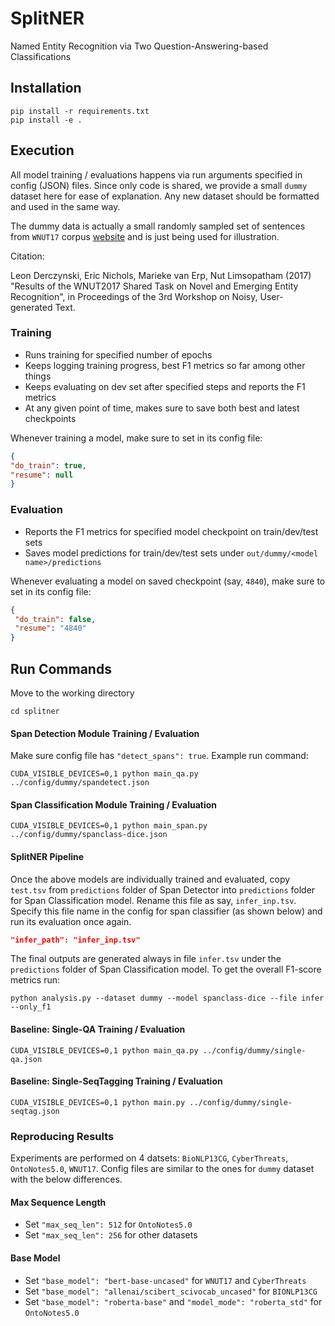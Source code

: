 # SplitNER

Named Entity Recognition via Two Question-Answering-based Classifications

## Installation
```commandline
pip install -r requirements.txt
pip install -e .
```

## Execution

All model training / evaluations happens via run arguments specified in config (JSON) files. Since only code is shared, we provide a small ```dummy``` dataset here for ease of explanation. Any new dataset should be formatted and used in the same way. 

The dummy data is actually a small randomly sampled set of sentences from ```WNUT17``` corpus [website](https://noisy-text.github.io/2017/emerging-rare-entities.html) and is just being used for illustration.

Citation:

Leon Derczynski, Eric Nichols, Marieke van Erp, Nut Limsopatham (2017) "Results of the WNUT2017 Shared Task on Novel and Emerging Entity Recognition", in Proceedings of the 3rd Workshop on Noisy, User-generated Text.

### Training

* Runs training for specified number of epochs
* Keeps logging training progress, best F1 metrics so far among other things
* Keeps evaluating on dev set after specified steps and reports the F1 metrics
* At any given point of time, makes sure to save both best and latest checkpoints

Whenever training a model, make sure to set in its config file:
 ```json
{
 "do_train": true,
 "resume": null
}
```

### Evaluation

* Reports the F1 metrics for specified model checkpoint on train/dev/test sets
* Saves model predictions for train/dev/test sets under ```out/dummy/<model name>/predictions```

Whenever evaluating a model on saved checkpoint (say, ```4840```), make sure to set in its config file:
```json
{
 "do_train": false,
 "resume": "4840"
}
```

## Run Commands

Move to the working directory
```commandline
cd splitner
```

#### Span Detection Module Training / Evaluation

Make sure config file has ```"detect_spans": true```.  Example run command:

```commandline
CUDA_VISIBLE_DEVICES=0,1 python main_qa.py ../config/dummy/spandetect.json
```

#### Span Classification Module Training / Evaluation

```commandline
CUDA_VISIBLE_DEVICES=0,1 python main_span.py ../config/dummy/spanclass-dice.json
```

#### SplitNER Pipeline
Once the above models are individually trained and evaluated, copy ```test.tsv``` from ```predictions``` folder of Span Detector into ```predictions``` folder for Span Classification model. Rename this file as say, ```infer_inp.tsv```. Specify this file name in the config for span classifier (as shown below) and run its evaluation once again.

```json
"infer_path": "infer_inp.tsv"
```

The final outputs are generated always in file ```infer.tsv``` under the ```predictions``` folder of Span Classification model. To get the overall F1-score metrics run:

```shell script
python analysis.py --dataset dummy --model spanclass-dice --file infer --only_f1
```

#### Baseline: Single-QA Training / Evaluation

```commandline
CUDA_VISIBLE_DEVICES=0,1 python main_qa.py ../config/dummy/single-qa.json
```

#### Baseline: Single-SeqTagging Training / Evaluation

```commandline
CUDA_VISIBLE_DEVICES=0,1 python main.py ../config/dummy/single-seqtag.json
```

### Reproducing Results

Experiments are performed on 4 datsets: ```BioNLP13CG```, ```CyberThreats```, ```OntoNotes5.0```, ```WNUT17```. Config files are similar to the ones for ```dummy``` dataset with the below differences.

#### Max Sequence Length

* Set ```"max_seq_len": 512``` for ```OntoNotes5.0```
* Set ```"max_seq_len": 256``` for other datasets

#### Base Model

* Set ```"base_model": "bert-base-uncased"``` for ```WNUT17``` and ```CyberThreats```
* Set ```"base_model": "allenai/scibert_scivocab_uncased"``` for ```BIONLP13CG```
* Set ```"base_model": "roberta-base"``` and ```"model_mode": "roberta_std"``` for ```OntoNotes5.0```
